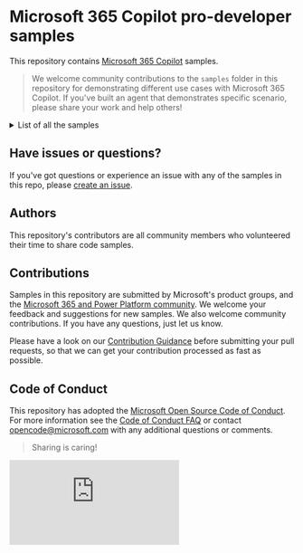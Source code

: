 # Microsoft 365 Copilot pro-developer samples

This repository contains [Microsoft 365 Copilot](https://learn.microsoft.com/microsoft-365-copilot/extensibility/) samples.

> We welcome community contributions to the `samples` folder in this repository for demonstrating different use cases with Microsoft 365 Copilot. If you've built an agent that demonstrates specific scenario, please share your work and help others!

<details>
<summary>List of all the samples</summary></br>

<!-- begin_sample_list -->
| Title | Description | Author |
|-------|-------------|--------|
<!-- end_sample_list -->
</details>


## Have issues or questions?

If you've got questions or experience an issue with any of the samples in this repo, please [create an issue](https://github.com/pnp/copilot-pro-dev-samples/issues/new).

## Authors

This repository's contributors are all community members who volunteered their time to share code samples.

## Contributions

Samples in this repository are submitted by Microsoft's product groups, and the [Microsoft 365 and Power Platform community](http://aka.ms/m365pnp). We welcome your feedback and suggestions for new samples. We also welcome community contributions. If you have any questions, just let us know.

Please have a look on our [Contribution Guidance](./CONTRIBUTING.md) before submitting your pull requests, so that we can get your contribution processed as fast as possible.

## Code of Conduct

This repository has adopted the [Microsoft Open Source Code of Conduct](https://opensource.microsoft.com/codeofconduct/). For more information see the [Code of Conduct FAQ](https://opensource.microsoft.com/codeofconduct/faq/) or contact [opencode@microsoft.com](mailto:opencode@microsoft.com) with any additional questions or comments.

> Sharing is caring!

![](https://m365-visitor-stats.azurewebsites.net/copilot-pro-dev-samples/README.md)
